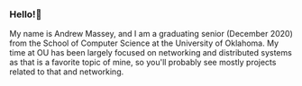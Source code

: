 ### Hello!🙂
My name is Andrew Massey, and I am a graduating senior (December 2020) from the School of Computer Science at the University of Oklahoma. My time at OU has been
largely focused on networking and distributed systems as that is a favorite topic of mine, so you'll probably see mostly projects related to that and networking.
